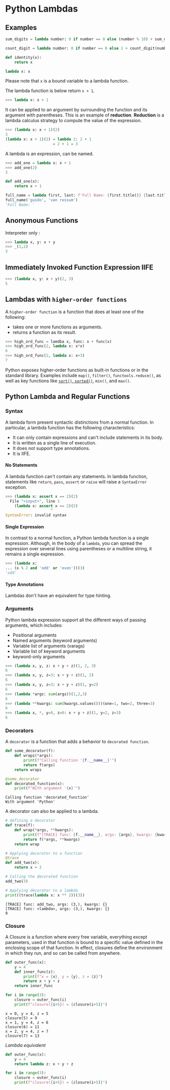 # Python Lambdas

## Examples

```python
sum_digits = lambda number: 0 if number == 0 else (number % 10) + sum_digits (number / 10)

count_digit = lambda number: 0 if number == 0 else 1 + count_digit(number/10)
```



```python
def identity(x):
    return x

lambda x: x
```

Please note that `x` is a bound variable to a lambda function.

The lambda function is below return `x + 1`.

```python
>>> lambda x: x + 1
```

It can be applied to an argument by surrounding the function and its argument with parentheses. This is an example of **reduction**. **Reduction** is a lambda calculus strategy to compute the value of the expression.  

```python
>>> (lambda x: x + 1)(2)
3
(lambda x: x + 1)(2) = lambda 2: 2 + 1
					 = 2 + 1 = 3

```

A lambda is an expression, can be named.

```python
>>> add_one = lambda x: x + 1
>>> add_one(2)
3

def add_one(x):
    return x + 1
```

```python
full_name = lambda first, last: f'Full Name: {first.title()} {last.title()}'
full_name('guido', 'van rossum')
'Full Name: '
```

## Anonymous Functions

Interpreter only :

```python
>>> lambda x, y: x + y
>>> _(1,2)
3
```

## Immediately Invoked Function Expression IIFE 

```python
>>> (lambda x, y: x + y)(2, 3)
5
```

## Lambdas with `higher-order functions` 

A `higher-order function` is a function that does at least one of the following:

- takes one or more functions as arguments.
- returns a function as its result.

```python
>>> high_ord_func = lamdba x, func: x + func(x)
>>> high_ord_func(2, lambda x: x*x)
6
>>> high_ord_func(2, lambda x: x+3)
7
```

Python exposes higher-order functions as built-in functions or in the standard library. Examples include `map()`, `filter()`, `functools.reduce()`, as well as key functions like [`sort()`, `sorted()`](https://realpython.com/python-sort/), `min()`, and `max()`.

## Python Lambda and Regular Functions

### Syntax

A lambda form present syntactic distinctions from a normal function. In particular, a lambda function has the following characteristics:

- It can only contain expressions and can't include statements in its body.
- It is written as a single line of execution.
- It does not support type annotations.
- It is IIFE.

#### No Statements

A lambda function can't contain any statements. In lambda function, statements like `return`, `pass`, `assert` or `raise` will raise a `SyntaxError` exception.

```python
>>> (lambda x: assert x == 2)(2)
  File "<input>", line 1
    (lambda x: assert x == 2)(2)
                    ^
SyntaxError: invalid syntax
```

#### Single Expression

In contrast to a normal function, a Python lambda function is a single expression. Although, in the body of a  `lambda`, you can spread the expression over several lines using parentheses or a multiline string, it remains a single expression. 

```python
>>> (lambda x:
... (x % 2 and 'odd' or 'even'))(3)
'odd'
```

#### Type Annotations

Lambdas don't have an equivalent for type hinting.

### Arguments

Python lambda expression support all the different ways of passing arguments, which includes:

- Positional arguments
- Named arguments (keyword arguments)
- Variable list of arguments (varags)
- Variable list of keyword arguments
- keyword-only arguments

```python
>>> (lambda x, y, z: x + y + z)(1, 2, 3)
6
>>> (lambda x, y, z=3: x + y + z)(1, 2)
6
>>> (lambda x, y, z=3: x + y + z)(1, y=2)
6
>>> (lambda *args: sum(args))(1,2,3)
6
>>> (lambda **kwargs: sum(kwargs.values()))(one=1, two=2, three=3)
6
>>> (lambda x, *, y=0, z=0: x + y + z)(1, y=2, z=3)
6
```

### Decorators

A `decorator` is a function that adds a behavior to `decorated function`.

```python
def some_decorator(f):
    def wraps(*args):
        print(f"Calling function '{f.__name__}'")
        return f(args)
    return wraps

@some_decorator
def decorated_function(x):
    print(f"With argument '{x}'")
```

```shell
Calling function 'decorated_function'
With argument 'Python'
```

A decorator can also be applied to a lambda.  

```python
# defining a decorator
def trace(f):
    def wrap(*args, **kwargs):
        print(f"[TRACE] func: {f.__name__}, args: {args}, kwargs: {kwargs}")
        return f(*args, **kwargs)
	return wrap

# Applying decorator to a function
@trace
def add_two(x):
    return x + 2

# Calling the decorated function
add_two(3)

# Applying decorator to a lambda
print((trace(lambda x: x ** 2))(3))
```

```shell
[TRACE] func: add_two, args: (3,), kwargs: {}
[TRACE] func: <lambda>, args: (3,), kwargs: {}
9
```

### Closure

A Closure is a function where every free variable, everything except parameters, used in that function is bound to a specific value defined in the enclosing scope of that function. In effect, closures define the environment in which they run, and so can be called from anywhere.

```python
def outer_func(x):
    y = 4
    def inner_func(z):
        print(f"x = {x}, y = {y}, z = {z}")
        return x + y + z
    return inner_func

for i in range(3):
    closure = outer_func(i)
    print(f"closure({i+5}) = {closure(i+5)}")
```

```shell
x = 0, y = 4, z = 5
closure(5) = 9
x = 1, y = 4, z = 6
closure(6) = 11
x = 2, y = 4, z = 7
closure(7) = 13
```

*Lambda equivalent* 

```python
def outer_func(x):
    y = 4
    return lambda z: x + y + z

for i in range(3):
    closure = outer_func(i)
    print(f"closure({i+5}) = {closure(i+5)}")
```

 